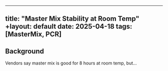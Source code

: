  ---
 title: "Master Mix Stability at Room Temp"
+layout: default
 date: 2025-04-18
 tags: [MasterMix, PCR]
 ---


## Background
Vendors say master mix is good for 8 hours at room temp, but…
